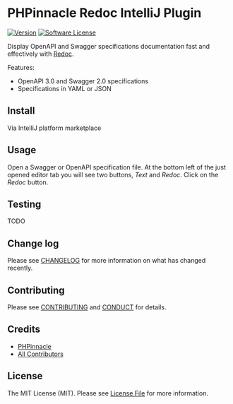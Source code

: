 # PHPinnacle Redoc IntelliJ Plugin

[![Version][ico-version]]()
[![Software License][ico-license]](LICENSE.md)

Display OpenAPI and Swagger specifications documentation fast and effectively​ with [Redoc][link-redoc].

Features:
* OpenAPI 3.0 and Swagger 2.0 specifications
* Specifications in YAML or JSON

## Install

Via IntelliJ platform marketplace

## Usage

Open a Swagger or OpenAPI specification file.
At the bottom left of the just opened editor tab you will see two buttons, *Text* and *Redoc*.
Click on the *Redoc* button.

## Testing

TODO

## Change log

Please see [CHANGELOG](CHANGELOG.md) for more information on what has changed recently.

## Contributing

Please see [CONTRIBUTING](CONTRIBUTING.md) and [CONDUCT](CONDUCT.md) for details.

## Credits

- [PHPinnacle][link-author]
- [All Contributors][link-contributors]

## License

The MIT License (MIT). Please see [License File](LICENSE.md) for more information.

[ico-version]: https://img.shields.io/jetbrains/plugin/v/12822-redoc?style=flat-square
[ico-license]: https://img.shields.io/badge/license-MIT-brightgreen.svg?style=flat-square

[link-redoc]: https://github.com/Redocly/redoc
[link-author]: https://github.com/phpinnacle
[link-contributors]: https://github.com/phpinnacle/intellij-redoc/graphs/contributors
